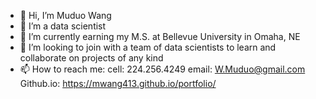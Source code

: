 - 👋 Hi, I’m Muduo Wang
- 👀 I’m a data scientist
- 🌱 I’m currently earning my M.S. at Bellevue University in Omaha, NE
- 💞️ I’m looking to join with a team of data scientists to learn and collaborate on projects of any kind
- 📫 How to reach me:
      cell: 224.256.4249
      email: W.Muduo@gmail.com
Github.io:
https://mwang413.github.io/portfolio/
